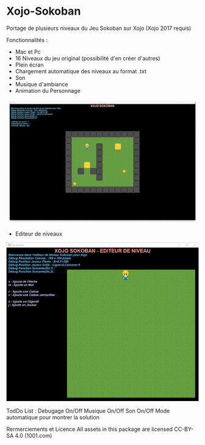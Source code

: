 # Xojo-Sokoban
Portage de plusieurs niveaux du Jeu Sokoban sur Xojo (Xojo 2017 requis)

Fonctionnalités :
- Mac et Pc
- 16 Niveaux du jeu original (possibilité d'en créer d'autres)
- Plein écran 
- Chargement automatique des niveaux au format .txt
- Son
- Musique d'ambiance
- Animation du Personnage

<img src="MacOs.png" width="640">

+ Editeur de niveaux

<img src="Editeur_Windows.png" width="512">

TodDo List :
Debugage On/Off
Musique On/Off
Son On/Off
Mode automatique pour montrer la solution

Rermerciements et Licence
All assets in this package are licensed CC-BY-SA 4.0 (1001.com)
